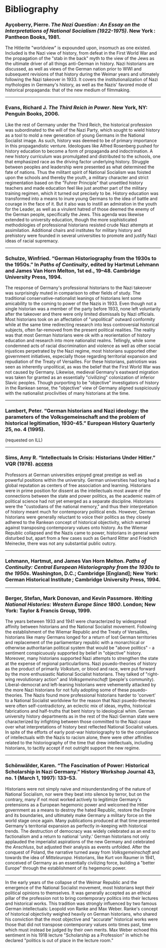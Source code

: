 # Bibliography
### Ayçoberry, Pierre. *The Nazi Question : An Essay on the Interpretations of National Socialism (1922-1975)*. New York : Pantheon Books, 1981.

The Hitlerite "worldview" is expounded upon, insomuch as one existed. Included is the Nazi view of history, from defeat in the First World War and the propagation of the "stab in the back" myth to the view of the Jews as the ultimate driver of all things anti-German in history. Nazi historians are discussed, as well as views of the German nation prior to WWI and subsequent revisions of that history during the Weimar years and ultimately following the Nazi takeover in 1933. It covers the institutionalization of Nazi mythologies in Germany's history, as well as the Nazis' favored mode of historical propaganda: that of the new medium of filmmaking.

---
### Evans, Richard J. *The Third Reich in Power*. New York, NY: Penguin Books, 2006. 

Like the rest of Germany under the Third Reich, the historical profession was subordinated to the will of the Nazi Party, which sought to wield history as a tool to mold a new generation of young Germans in the National Socialist image. As such, history was deemed to be of primary importance in this propagandistic venture. Ideologues like Alfred Rosenberg pushed for history education to become a form of propaganda and indoctrination. A new history curriculum was promulgated and distributed to the schools, one that emphasized race as the driving factor underlying history. Struggle between peoples and leadership were presented as what determined the fate of nations. Thus the militant spirit of National Socialism was foisted upon the schools and thereby the youth, a military character and strict regimentation based on the "Fuhrer Principle" that unsettled history teachers and made education feel like just another part of the military training regimen, which it turned out precisely to be. History education was transformed into a means to inure young Germans to the idea of battle and courage in the face of it. But it also was to instill an admiration in the youth for the Leader, as well as a virulent hatred of those deemed the enemy of the German people, specifically the Jews. This agenda was likewise extended to university education, though the more sophisticated methodologies of professional historians resisted crude Nazi attempts at assimilation. Additional chairs and institutes for military history and prehistory were founded in several universities to promote and justify Nazi ideas of racial supremacy.

---
### Schulze, Winfried. “German Historiography from the 1930s to the 1950s.” In *Paths of Continuity*, edited by Hartmut Lehmann and James Van Horn Melton, 1st ed., 19–48. Cambridge University Press, 1994.

The response of Germany's professional historians to the Nazi takeover was surprisingly muted in comparison to other fields of study. The traditional conservative-nationalist leanings of historians lent some amicability to the coming to power of the Nazis in 1933. Even though not a single historian was a member of the party before 1933, none left voluntarily after the takeover and there were only limited dismissals by Nazi officials. Most historians took on an affectation of "unpolitical" outward conformity while at the same time redirecting research into less controversial historical subjects, often far-removed from the present political realities. The reality was that most German historians were ok with a reorientation of history education and research into more nationalist realms. Tellingly, while some condemned acts of racial discrimination and violence as well as other social injustices perpetrated by the Nazi regime, most historians supported other government initiatives, especially those regarding territorial expansion and repudiation of the Treaty of Versailles. For these historians, patriotism was seen as inherently unpolitical, as was the belief that the First World War was not caused by Germany. Likewise, medieval Germany's eastward migration was taken for granted as an essentially "civilizing" colonization of inferior Slavic peoples. Though purporting to be "objective" investigators of history in the Rankean sense, the "objective" view of Germany aligned suspiciously with the nationalist proclivities of many historians at the time.

---
### Lambert, Peter. “German historians and Nazi ideology: the parameters of the Volksgemeinschaft and the problem of historical legitimation, 1930-45.” European History Quarterly 25, no. 4 (1995).
(requested on ILL)

---
### Sims, Amy R. “Intellectuals In Crisis: Historians Under Hitler.” VQR (1978). [access](https://www.vqronline.org/essay/intellectuals-crisis-historians-under-hitler)

Professors at German universities enjoyed great prestige as well as powerful positions within the university. German universities had long had a global reputation as centers of free association and learning. Historians were in prime position for dissent as the intellectuals most aware of the connections between the state and power politics, as the academic realm of political science had not yet emerged as a separate discipline. Historians were the "custodians of the national memory," and thus their interpretation of history meant much for contemporary political ends. However, German historians were generally reluctant to voice their politics as they closely adhered to the Rankean concept of historical objectivity, which warned against transposing contemporary values onto history. As the Wiemar Republic collapsed and the Nazis came to power, historians in general were disturbed but, apart from a few cases such as Gerhard Ritter and Friedrich Meinecke, there was not any substantial public outcry.

---
### Lehmann, Hartmut, and James Van Horn Melton. *Paths of Continuity: Central European Historiography from the 1930s to the 1950s*. Washington, D.C.; Cambridge [England]; New York: German Historical Institute ; Cambridge University Press, 1994.

---
### Berger, Stefan, Mark Donovan, and Kevin Passmore. *Writing National Histories: Western Europe Since 1800*. London; New York: Taylor & Francis Group, 1999.

The years between 1933 and 1941 were characterized by widespread affinity between historians and the National Socialist movement. Following the establishment of the Wiemar Republic and the Treaty of Versailles, historians like many Germans longed for a return of lost German territories and replacement of the parliamentary republic with a monarchical or otherwise authoritarian political system that would be "above politics" - a sentiment conspicuously supported by belief in "objective" history. Moreover, many historians supported Nazi attempts to strengthen the state at the expense of regional particularlisms. Nazi psuedo-theories of history as the product of primarily *Volkstum*, or blood and race, were put forward by the more enthusiastic National Socialist historians. They talked of "right-wing revolutionary action" and *Volksgemeinschaft* (people's community). Liberal-democrat and left-leaning historians were vehemently attacked by the more Nazi historians for not fully adopting some of these psuedo-theories. The Nazis found more professional historians harder to 'convert' to a National Socialist worldview for the reason that Nazi psuedo-theories were often self-contradictory, an eclectic mix of ideas, myths, historical fabrications and half-truths that bent history to ideological whim. German university history departments as in the rest of the Nazi German state were characterized by infighting between those committed to the Nazi cause over what interpretations of history best reflected National Socialist values. In spite of the efforts of early post-war historiography to tie the compliance of intellectuals with the Nazis to racism alone, there were other affinities related to the historiography of the time that drew intellectuals, including historians, to tacitly accept if not outright support the new regime.

---
### Schönwälder, Karen. “The Fascination of Power: Historical Scholarship in Nazi Germany.” History Workshop Journal 43, no. 1 (March 1, 1997): 133–53.

Historians were not simply naive and misunderstanding of the nature of National Socialism, nor were they beat into silence by terror, but on the contrary, many if not most worked actively to legitimize Germany's pretensions as a European hegemonic power and welcomed the Hitler government as a means to destroy the hated Republic, restore the Empire and its boundaries, and ultimately make Germany a military force on the world stage once again. Many publications produced at that time presented Germany's territorial expansion as perfectly in-keeping with historical trends. The destruction of democracy was widely celebrated as an end to factionalism and a return to national 'unity.' German historians not only applauded the imperialist aspirations of the new Germany and celebrated the *Anschluss*, but adjusted their analysis as events unfolded. After the conquest of Poland, the narrative turned away from *Volksgemeinschaft* and towards the idea of *Mitteleuropa.* Historians, like Kurt von Raumer in 1941, conceived of Germany as an essentially civilizing force, building a "better Europe" through the establishment of its hegemonic power.

---

In the early years of the collapse of the Weimar Republic and the emergence of the National Socialist movement, most historians kept their political opinions to themselves. It was generally accepted as an ethical pillar of the profession not to bring contemporary politics into their lectures and historical works. This tradition was strongly influenced by two famous German intellectuals: Leopold von Ranke and Max Weber. Ranke's concept of historical objectivity weighed heavily on German historians, who shared his conviction that the most objective and "accurate" historical works were those that did not transpose contemporary values onto times past, time which must instead be judged by their own merits. Max Weber echoed this sentiment in his 1918 lecture "Scholarship as a Profession" in which he declared "politics is out of place in the lecture room."
